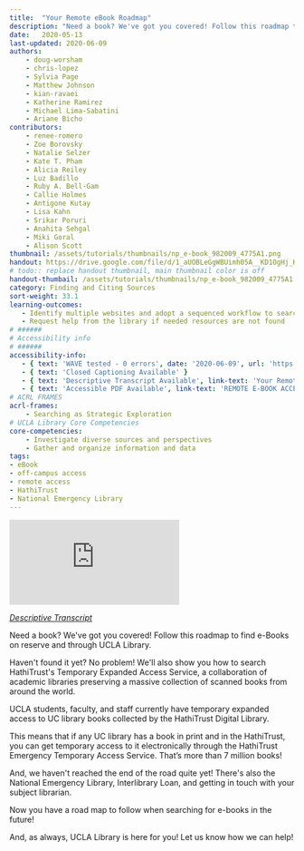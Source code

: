 ```yaml
---
title:  "Your Remote eBook Roadmap"
description: "Need a book? We've got you covered! Follow this roadmap to find e-Books on reserve and through UCLA Library, HathiTrust, and the National Emergency Library."
date:   2020-05-13
last-updated: 2020-06-09
authors: 
    - doug-worsham
    - chris-lopez
    - Sylvia Page
    - Matthew Johnson
    - kian-ravaei
    - Katherine Ramirez
    - Michael Lima-Sabatini
    - Ariane Bicho
contributors:
    - renee-romero
    - Zoe Borovsky
    - Natalie Selzer
    - Kate T. Pham
    - Alicia Reiley
    - Luz Badillo
    - Ruby A. Bell-Gam
    - Callie Holmes
    - Antigone Kutay
    - Lisa Kahn
    - Srikar Poruri
    - Anahita Sehgal
    - Miki Goral
    - Alison Scott
thumbnail: /assets/tutorials/thumbnails/np_e-book_982009_4775A1.png
handout: https://drive.google.com/file/d/1_aUOBLeGgWBUimh05A__KD1OgHj_KuPu/preview
# todo:: replace handout thumbnail, main thumbnail color is off
handout-thumbail: /assets/tutorials/thumbnails/np_e-book_982009_4775A1.png
category: Finding and Citing Sources
sort-weight: 33.1
learning-outcomes:
   - Identify multiple websites and adopt a sequenced workflow to search for e-books and electronic resources
   - Request help from the library if needed resources are not found
# ######
# Accessibility info
# ######
accessibility-info:
   - { text: 'WAVE tested - 0 errors', date: '2020-06-09', url: 'https://wave.webaim.org/' }
   - { text: 'Closed Captioning Available' }
   - { text: 'Descriptive Transcript Available', link-text: 'Your Remote eBook Roadmap Descriptive Transcript (.txt)', url: 'https://ucla.app.box.com/s/p3vum64dpifmm9r5e99eg0ts5jgcc6ks' }
   - { text: 'Accessible PDF Available', link-text: 'REMOTE E-BOOK ACCESS', url: 'https://ucla.box.com/s/fjczvyhqg6f2cyiatrr8th1ftvztcfu2' }
# ACRL FRAMES
acrl-frames:
    - Searching as Strategic Exploration
# UCLA Library Core Competencies
core-competencies:
    - Investigate diverse sources and perspectives
    - Gather and organize information and data
tags:
- eBook
- off-campus access
- remote access
- HathiTrust
- National Emergency Library
---
```

<div class="embed-responsive embed-responsive-16by9">
<iframe src="https://www.youtube.com/embed/tFACIAKD9O0" frameborder="0" allow="accelerometer; autoplay; encrypted-media; gyroscope; picture-in-picture" allowfullscreen></iframe>
</div>
<p><em><a href="https://ucla.app.box.com/s/p3vum64dpifmm9r5e99eg0ts5jgcc6ks" target="_blank">Descriptive Transcript</a></em></p>

<p>Need a book? We've got you covered! Follow this roadmap to find e-Books on reserve and through UCLA Library.</p>

<p>Haven't found it yet? No problem! We'll also show you how to search HathiTrust's Temporary Expanded Access Service, a collaboration of academic libraries preserving a massive collection of scanned books from around the world.</p>

<p>UCLA students, faculty, and staff currently have temporary expanded access to UC library books collected by the HathiTrust Digital Library. </p>

<p>This means that if any UC library has a book in print and in the HathiTrust, you can get temporary access to it electronically through the HathiTrust Emergency Temporary Access Service. That’s more than 7 million books!</p>

<p>And, we haven't reached the end of the road quite yet! There's also the National Emergency Library, Interlibrary Loan, and getting in touch with your subject librarian.</p>

<p>Now you have a road map to follow when searching for e-books in the future!</p>

<p>And, as always, UCLA Library is here for you! Let us know how we can help!</p>
